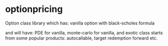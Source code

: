 # optionpricing
Option class library which has:
vanilla option with black-scholes formula

and will have:
PDE for vanilla, 
monte-carlo for vanilla,
and exotic class starts from some popular products: autocallable, target redemption forward etc.
